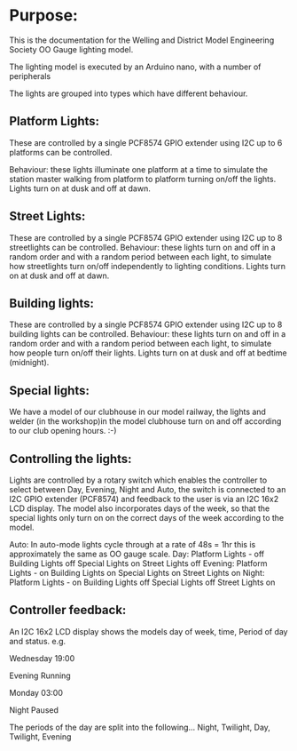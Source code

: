 Purpose:
========
This is the documentation for the Welling and District Model Engineering Society OO Gauge lighting model.

The lighting model is executed by an Arduino nano, with a number of peripherals

The lights are grouped into types which have different behaviour.

Platform Lights:
---------------
These are controlled by a single PCF8574 GPIO extender using I2C up to 6 platforms can be controlled.

Behaviour: 
these lights illuminate one platform at a time to simulate the station master walking from platform to platform turning on/off the lights. Lights turn on at dusk and off at dawn.

Street Lights:
--------------
These are controlled by a single PCF8574 GPIO extender using I2C up to 8 streetlights can be controlled.
Behaviour:
these lights turn on and off in a random order and with a random period between each light, to simulate how streetlights turn on/off independently to lighting conditions. Lights turn on at dusk and off at dawn.

Building lights:
---------------
These are controlled by a single PCF8574 GPIO extender using I2C up to 8 building lights can be controlled.
Behaviour: 
these lights turn on and off in a random order and with a random period between each light, to simulate how people turn on/off their lights. Lights turn on at dusk and off at bedtime (midnight).

Special lights:
--------------
We have a model of our  clubhouse in our model railway, the lights and welder (in the workshop)in the model clubhouse turn on and off according to our club opening hours. :-)


Controlling the lights:
-----------------------
Lights are controlled by a rotary switch which enables the controller to select between Day, Evening, Night and Auto, the switch is connected to an I2C GPIO extender (PCF8574) and feedback to the user is via an I2C 16x2 LCD display.
The model also incorporates days of the week, so that the special lights only  turn on on the correct days of the week according to the model.

Auto:
In auto-mode lights cycle through at a rate of 48s = 1hr this is approximately the same as OO gauge scale. 
Day:
Platform Lights - off
Building Lights off
Special Lights on
Street Lights off
Evening:
Platform Lights - on
Building Lights on
Special Lights on
Street Lights on
Night:
Platform Lights - on
Building Lights off
Special Lights off
Street Lights on



Controller feedback:
-------------------
An I2C 16x2 LCD display shows the models day of week, time, Period of day and status.
e.g.

Wednesday  19:00

Evening  Running

Monday     03:00

Night     Paused

The periods of the day are split into the following...
Night, Twilight, Day, Twilight, Evening


